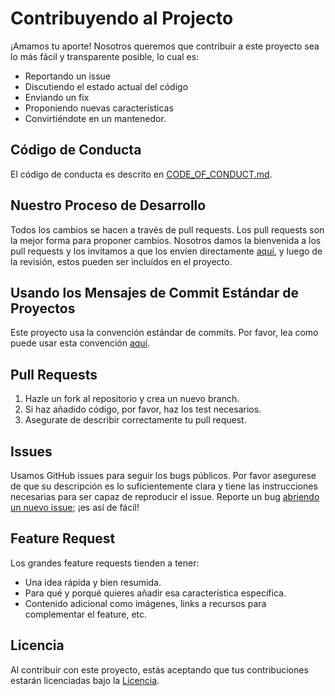 # Contribuyendo al Projecto

¡Amamos tu aporte! Nosotros queremos que contribuir a este proyecto sea lo más fácil y transparente posible, lo cual es:

- Reportando un issue
- Discutiendo el estado actual del código
- Enviando un fix
- Proponiendo nuevas características
- Convirtiéndote en un mantenedor.

## Código de Conducta

El código de conducta es descrito en [CODE_OF_CONDUCT.md](https://github.com/Seezly/covid19-venezuelan-stats/blob/main/CODE_OF_CONDUCT.md).

## Nuestro Proceso de Desarrollo

Todos los cambios se hacen a través de pull requests. Los pull requests son la mejor forma para proponer cambios. Nosotros damos la bienvenida a los pull requests y los invitamos a que los envíen directamente [aquí](https://github.com/Seezly/covid19-venezuelan-stats/pulls), y luego de la revisión, estos pueden ser incluídos en el proyecto.

## Usando los Mensajes de Commit Estándar de Proyectos

Este proyecto usa la convención estándar de commits. Por favor, lea como puede usar esta convención [aquí](https://www.conventionalcommits.org/en/v1.0.0-beta.2/).

## Pull Requests

1. Hazle un fork al repositorio y crea un nuevo branch.
2. Si haz añadido código, por favor, haz los test necesarios.
3. Asegurate de describir correctamente tu pull request.

## Issues

Usamos GitHub issues para seguir los bugs públicos. Por favor asegurese de que su descripción es lo suficientemente clara y tiene las instrucciones necesarias para ser capaz de reproducir el issue. Reporte un bug [abriendo un nuevo issue](https://github.com/Seezly/covid19-venezuelan-stats/issues); ¡es así de fácil!

## Feature Request

Los grandes feature requests tienden a tener:

- Una idea rápida y bien resumida.
- Para qué y porqué quieres añadir esa característica específica.
- Contenido adicional como imágenes, links a recursos para complementar el feature, etc.

## Licencia

Al contribuir con este proyecto, estás aceptando que tus contribuciones estarán licenciadas bajo la [Licencia](https://github.com/Seezly/covid19-venezuelan-stats/blob/main/LICENSE).